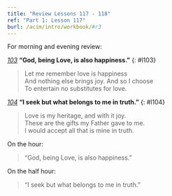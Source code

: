 ```yaml
---
title: "Review Lessons 117 - 118"
ref: "Part 1: Lesson 117"
burl: /acim/intro/workbook/#r3
---
```


For morning and evening review:

[*103*](/acim/workbook/l103/?r=1) **“God, being Love, is also happiness.”**
{: #l103}

> Let me remember love is happiness<br/>
> And nothing else brings joy. And so I choose<br/>
> To entertain no substitutes for love.

[*104*](/acim/workbook/l104/?r=1) **“I seek but what belongs to me in truth.”**
{: #l104}

> Love is my heritage, and with it joy.<br/>
> These are the gifts my Father gave to me.<br/>
> I would accept all that is mine in truth.

On the hour:

> “God, being Love, is also happiness.”

On the half hour:

> “I seek but what belongs to me in truth.”

